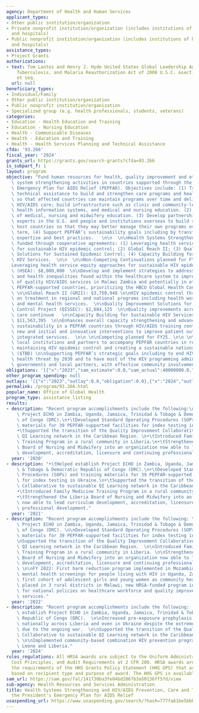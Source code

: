 ```yaml
---
agency: Department of Health and Human Services
applicant_types:
- Other public institution/organization
- Private nonprofit institution/organization (includes institutions of higher education
  and hospitals)
- Public nonprofit institution/organization (includes institutions of higher education
  and hospitals)
assistance_types:
- Project Grants
authorizations:
- text: Tom Lantos and Henry J. Hyde United States Global Leadership Against HIV/AIDS,
    Tuberculosis, and Malaria Reauthorization Act of 2008 U.S.C. &sect; 22 USC 7601,
    et seq.
  url: null
beneficiary_types:
- Individual/Family
- Other public institution/organization
- Public nonprofit institution/organization
- Specialized group (e.g. health professionals, students, veterans)
categories:
- Education - Health Education and Training
- Education - Nursing Education
- Health - Communicable Diseases
- Health - Education and Training
- Health - Health Services Planning and Technical Assistance
cfda: '93.266'
fiscal_year: '2024'
grants_url: https://grants.gov/search-grants?cfda=93.266
is_subpart_f: 1
layout: program
objective: "Fund human resources for health, quality improvement and other health\
  \ system strengthening activities in countries supported through the President’s\
  \ Emergency Plan for AIDS Relief (PEPFAR). Objectives include: (1) Training and\
  \ technical assistance to build and strengthen care programs and health systems,\
  \ so that affected countries can maintain programs over time and deliver quality\
  \ HIV/AIDS care; build infrastructure such as clinic and community-led monitoring,\
  \ health information systems, and medical and nursing education. (2) Enhance models\
  \ of medical, nursing and midwifery education. (3) Develop partnerships between\
  \ experts in the U.S. and people and institutions overseas to build skills and prepare\
  \ host countries so that they may better manage their own programs over the long\
  \ term, (4) Support PEPFAR’s sustainability goals including by transferring HRSA\
  \ expertise and best practices.   \n\n  \n\nHealth Systems Strengthening Programs\
  \ funded through cooperative agreements: (1) Leveraging health service equity approaches\
  \ for sustainable HIV epidemic control; (2) Global Reach II; (3) Quality Improvement\
  \ Solutions for Sustained Epidemic Control; (4) Capacity Building for Sustainable\
  \ HIV Services.  \n\n  \n\nNon-Competing Continuations planned for FY25/26 \n\n\
  Leveraging health service equity approaches for sustainable HIV epidemic control\
  \ (HSEA): $8,000,000  \n\nDevelop and implement strategies to address social determinants\
  \ and health inequalities found within the healthcare system to improve the delivery\
  \ of quality HIV/AIDS services in Malawi Zambia and potentially in other identified\
  \ PEPFAR-supported countries, prioritizing the HBCU Global Health Consortium Initiative  \
  \ \n\nGlobal Reach II (GRII): $3,750,948 \n\nHIV epidemic control through a focus\
  \ on treatment in regional and national programs including health workforce development\
  \ and mental health services.  \n\nQuality Improvement Solutions for Sustained Epidemic\
  \ Control Project (QISSEC): $2,684,125  \n\nQuality improvements across the HIV\
  \ care continuum   \n\nCapacity Building for Sustainable HIV Services – Global (CBP):\
  \ $11,563,395  \n\nEnhances overall capacity strengthening and advances program\
  \ sustainability in a PEPFAR countries through HIV/AIDS training centers to highlight\
  \ new and initial and innovative interventions to improve patient outcomes, including\
  \ integrated services.  \n\n \n\nCompeting planned for FY25. \n\n \n\nNetwork of\
  \ local institutions and partners to accompany PEPFAR countries in reaching and\
  \ maintaining HIV epidemic control and creating a sustainable national HIV response\
  \ ($TBD) \n\nSupporting PEPFAR’s strategic goals including to end HIV as a public\
  \ health threat by 2030 and to have most of the HIV programming administered by\
  \ governments and local partners, with effective community involvement, and accountability."
obligations: '[{"x":"2023","sam_estimate":0.0,"sam_actual":40000000.0,"usa_spending_actual":27917620.69},{"x":"2024","sam_estimate":0.0,"sam_actual":35000000.0,"usa_spending_actual":24443848.18},{"x":"2025","sam_estimate":0.0,"sam_actual":33000000.0,"usa_spending_actual":0.0}]'
other_program_spending: null
outlays: '[{"x":"2023","outlay":0.0,"obligation":0.0},{"x":"2024","outlay":0.0,"obligation":0.0},{"x":"2025","outlay":0.0,"obligation":0.0}]'
permalink: /program/93.266.html
popular_name: Office of Global Health
program_type: assistance_listing
results:
- description: "Recent program accomplishments include the following:\n•\tHelped establish\
    \ Project ECHO in Zambia, Uganda, Jamaica, Trinidad & Tobago & Democratic Republic\
    \ of Congo (DRC).\n•\tDeveloped Standard Operating Procedures (SOPs) and training\
    \ materials for 39 PEPFAR-supported facilities for index testing in Ukraine.\n\
    •\tSupported the transition of the Quality Improvement Collaborative to sustainable\
    \ QI Learning network in the Caribbean Region. \n•\tIntroduced Family Medicine\
    \ Training Program in a rural community in Liberia.\n•\tStrengthened the Liberia\
    \ Board of Nursing and Midwifery into an organization now able to lead curriculum\
    \ development, accreditation, licensure and continuing professional development."
  year: '2020'
- description: "•\tHelped establish Project ECHO in Zambia, Uganda, Jamaica, Trinidad\
    \ & Tobago & Democratic Republic of Congo (DRC).\n•\tDeveloped Standard Operating\
    \ Procedures (SOPs) and training materials for 39 PEPFAR-supported facilities\
    \ for index testing in Ukraine.\n•\tSupported the transition of the Quality Improvement\
    \ Collaborative to sustainable QI Learning network in the Caribbean Region. \n\
    •\tIntroduced Family Medicine Training Program in a rural community in Liberia.\n\
    •\tStrengthened the Liberia Board of Nursing and Midwifery into an organization\
    \ now able to lead curriculum development, accreditation, licensure and continuing\
    \ professional development."
  year: '2021'
- description: "Recent program accomplishments include the following: \n\nHelped establish\
    \ Project ECHO in Zambia, Uganda, Jamaica, Trinidad & Tobago & Democratic Republic\
    \ of Congo (DRC). \n\nDeveloped Standard Operating Procedures (SOPs) and training\
    \ materials for 39 PEPFAR-supported facilities for index testing in Ukraine. \n\
    \nSupported the transition of the Quality Improvement Collaborative to sustainable\
    \ QI Learning network in the Caribbean Region.  \n\nIntroduced Family Medicine\
    \ Training Program in a rural community in Liberia. \n\nStrengthened the Liberia\
    \ Board of Nursing and Midwifery into an organization now able to lead curriculum\
    \ development, accreditation, licensure and continuing professional development.\
    \ \n\nFY 2022: First harm reduction program implemented in Mozambique; new integrated\
    \ mental health screenings for people living with HIV in Uganda, Zambia and Jamaica;\
    \ first cohort of adolescent girls and young women as community health workers\
    \ placed in 3 rural districts in Malawi; new HRSA-funded program in Philippines\
    \ for national policies on healthcare workforce and quality improvement of HIV\
    \ services."
  year: '2022'
- description: "Recent program accomplishments include the following:  \n\nHelped\
    \ establish Project ECHO in Zambia, Uganda, Jamaica, Trinidad & Tobago & Democratic\
    \ Republic of Congo (DRC).  \n\nIncreased pre-exposure prophylaxis (PrEP) uptake\
    \ nationally across Liberia and even in Ukraine despite the extreme challenges\
    \ due to the ongoing war.  \n\nSupported the transition of the Quality Improvement\
    \ Collaborative to sustainable QI Learning network in the Caribbean Region.  \
    \ \n\nImplemented community-based combination HIV prevention programs in Sierra\
    \ Leone and Liberia."
  year: '2024'
rules_regulations: All HRSA awards are subject to the Uniform Administrative Requirements,
  Cost Principles, and Audit Requirements at 2 CFR 200. HRSA awards are subject to
  the requirements of the HHS Grants Policy Statement (HHS GPS) that are applicable
  based on recipient type and purpose of award. The HHS GPS is available at http://www.hrsa.gov/grants.
sam_url: https://sam.gov/fal/141730ba3fe04bd2867b3a50136ff5fd/view
sub-agency: Health Resources and Services Administration
title: Health Systems Strengthening and HIV/AIDS Prevention, Care and Treatment under
  the President's Emergency Plan for AIDS Relief
usaspending_url: https://www.usaspending.gov/search/?hash=777fa61be5bbbc1c0db83eed2a96353f
---
```

